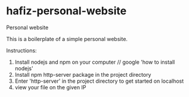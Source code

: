# hafiz-personal-website
Personal website



This is a boilerplate of a simple personal website.

Instructions:

1. Install nodejs and npm on your computer // google 'how to install nodejs'
2. Install npm http-server package in the project directory
3. Enter 'http-server' in the project directory to get started on localhost
4. view your file on the given IP
